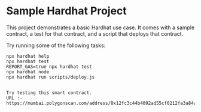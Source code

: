 # Sample Hardhat Project

This project demonstrates a basic Hardhat use case. It comes with a sample contract, a test for that contract, and a script that deploys that contract.

Try running some of the following tasks:

```shell
npx hardhat help
npx hardhat test
REPORT_GAS=true npx hardhat test
npx hardhat node
npx hardhat run scripts/deploy.js
```



```shell

Try testing this smart contract.
URL :-  https://mumbai.polygonscan.com/address/0x12fc3c44b4092ad55cf0212fa3a84a1210fced5f#writeContract


```


